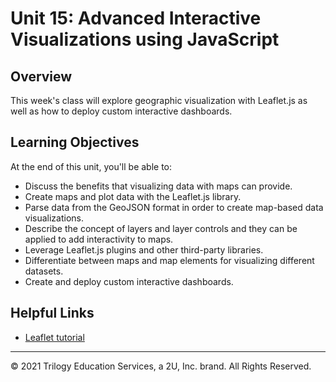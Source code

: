 # Unit 15: Advanced Interactive Visualizations using JavaScript

## Overview

This week's class will explore geographic visualization with Leaflet.js as well as how to deploy custom interactive dashboards. 

## Learning Objectives

At the end of this unit, you'll be able to: 

* Discuss the benefits that visualizing data with maps can provide.
* Create maps and plot data with the Leaflet.js library.
* Parse data from the GeoJSON format in order to create map-based data visualizations.
* Describe the concept of layers and layer controls and they can be applied to add interactivity to maps.
* Leverage Leaflet.js plugins and other third-party libraries.
* Differentiate between maps and map elements for visualizing different datasets.
* Create and deploy custom interactive dashboards.

## Helpful Links

* [Leaflet tutorial](https://leafletjs.com/examples.html)

---
© 2021 Trilogy Education Services, a 2U, Inc. brand. All Rights Reserved.	
